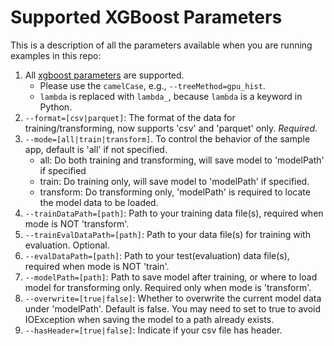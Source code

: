 Supported XGBoost Parameters
============================

This is a description of all the parameters available when you are running examples in this repo:

1. All [xgboost parameters](https://xgboost.readthedocs.io/en/latest/parameter.html) are supported.
   * Please use the `camelCase`, e.g., `--treeMethod=gpu_hist`.
   * `lambda` is replaced with `lambda_`, because `lambda` is a keyword in Python.
2. `--format=[csv|parquet]`: The format of the data for training/transforming, now supports 'csv' and 'parquet' only. *Required*.
3. `--mode=[all|train|transform]`. To control the behavior of the sample app, default is 'all' if not specified.
   * all: Do both training and transforming, will save model to 'modelPath' if specified
   * train: Do training only, will save model to 'modelPath' if specified.
   * transform: Do transforming only, 'modelPath' is required to locate the model data to be loaded.
4. `--trainDataPath=[path]`: Path to your training data file(s), required when mode is NOT 'transform'.
5. `--trainEvalDataPath=[path]`: Path to your data file(s) for training with evaluation. Optional.
6. `--evalDataPath=[path]`: Path to your test(evaluation) data file(s), required when mode is NOT 'train'.
7. `--modelPath=[path]`: Path to save model after training, or where to load model for transforming only. Required only when mode is 'transform'.
8. `--overwrite=[true|false]`: Whether to overwrite the current model data under 'modelPath'. Default is false. You may need to set to true to avoid IOException when saving the model to a path already exists.
9. `--hasHeader=[true|false]`: Indicate if your csv file has header.
